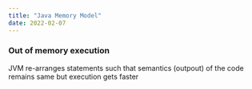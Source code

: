 ```yaml
---
title: "Java Memory Model"
date: 2022-02-07
---
```


### Out of memory execution
JVM re-arranges statements such that semantics (outpout) of the code remains same but execution gets faster
